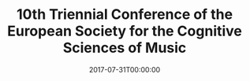 ---
acronym: ESCOM-2017
date: '2017-07-31T00:00:00'
ext_url: http://www.escom2017.org/
location: Ghent, Belgium
submission_date: '2016-11-15T00:00:00'
title: 10th Triennial Conference of the European Society for the Cognitive Sciences
  of Music
---